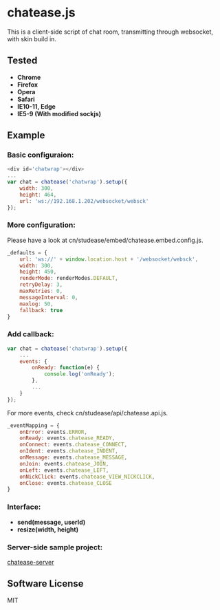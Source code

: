 # chatease.js

This is a client-side script of chat room, transmitting through websocket, with skin build in.


## Tested

* **Chrome**
* **Firefox**
* **Opera**
* **Safari**
* **IE10-11, Edge**
* **IE5-9 (With modified sockjs)**


## Example

### Basic configuraion:

```js
<div id='chatwrap'></div>
...
var chat = chatease('chatwrap').setup({
	width: 300,
	height: 464,
	url: 'ws://192.168.1.202/websocket/websck'
});
```

### More configuration:

Please have a look at cn/studease/embed/chatease.embed.config.js.

```js
_defaults = {
	url: 'ws://' + window.location.host + '/websocket/websck',
	width: 300,
	height: 450,
	renderMode: renderModes.DEFAULT,
	retryDelay: 3,
	maxRetries: 0,
	messageInterval: 0,
	maxlog: 50,
	fallback: true
}
```

### Add callback:

```js
var chat = chatease('chatwrap').setup({
	...
	events: {
		onReady: function(e) {
			console.log('onReady');
		},
		...
	}
});
```

For more events, check cn/studease/api/chatease.api.js.

```js
_eventMapping = {
	onError: events.ERROR,
	onReady: events.chatease_READY,
	onConnect: events.chatease_CONNECT,
	onIdent: events.chatease_INDENT,
	onMessage: events.chatease_MESSAGE,
	onJoin: events.chatease_JOIN,
	onLeft: events.chatease_LEFT,
	onNickClick: events.chatease_VIEW_NICKCLICK,
	onClose: events.chatease_CLOSE
}
```

### Interface:

* **send(message, userId)**
* **resize(width, height)**

### Server-side sample project:

[chatease-server](https://github.com/studease/chatease-server)


## Software License

MIT
